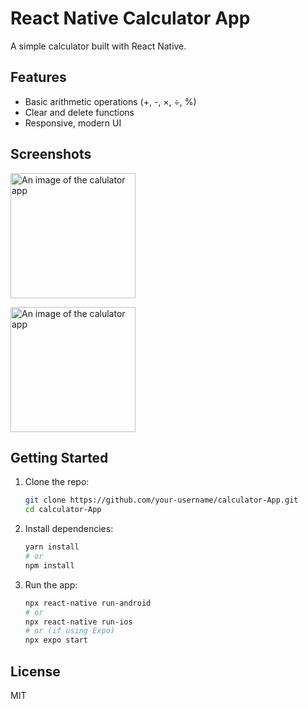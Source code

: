 # React Native Calculator App

A simple calculator built with React Native.

## Features

- Basic arithmetic operations (+, -, ×, ÷, %)
- Clear and delete functions
- Responsive, modern UI

## Screenshots

<img alt="An image of the calulator app" src="![WhatsApp Image 2025-05-15 at 16 24 40_1c80e0ce](https://github.com/user-attachments/assets/df4ca43d-09b0-403a-a7a2-875fe0565346)
" width="200"/>

<img alt="An image of the calulator app" src="![WhatsApp Image 2025-05-15 at 16 24 41_00ef4737](https://github.com/user-attachments/assets/33439c2d-401d-4484-a551-6a8af299a0e8)
" width="200"/>

## Getting Started

1. Clone the repo:
   ```sh
   git clone https://github.com/your-username/calculator-App.git
   cd calculator-App
   ```
2. Install dependencies:
   ```sh
   yarn install
   # or
   npm install
   ```
3. Run the app:
   ```sh
   npx react-native run-android
   # or
   npx react-native run-ios
   # or (if using Expo)
   npx expo start
   ```

## License

MIT
